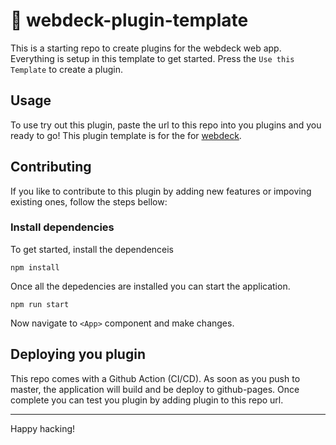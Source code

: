 # 🔌 webdeck-plugin-template

This is a starting repo to create plugins for the webdeck web app. Everything is setup in this template to get started. Press the `Use this Template` to create a plugin.

## Usage

To use try out this plugin, paste the url to this repo into you plugins and you ready to go! This plugin template is for the for [webdeck](https://github.com/webdeckjs/webdeck).

## Contributing

If you like to contribute to this plugin by adding new features or impoving existing ones, follow the steps bellow:

### Install dependencies

To get started, install the dependenceis

`npm install`

Once all the depedencies are installed you can start the application.

`npm run start`

Now navigate to `<App>` component and make changes.

## Deploying you plugin

This repo comes with a Github Action (CI/CD). As soon as you push to master, the application will build and be deploy to github-pages. Once complete you can test you plugin by adding plugin to this repo url.

---

Happy hacking!
